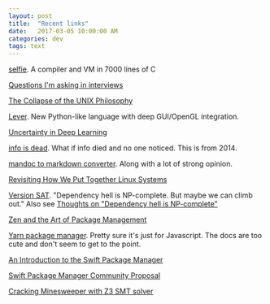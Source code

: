 ```yaml
---
layout: post
title:  "Recent links"
date:   2017-03-05 10:00:00 AM
categories: dev
tags: text
---
```


[selfie](http://selfie.cs.uni-salzburg.at/). A compiler and VM in 7000 lines of C

[Questions I'm asking in interviews](https://jvns.ca/blog/2013/12/30/questions-im-asking-in-interviews/)

[The Collapse of the UNIX Philosophy](https://kukuruku.co/post/the-collapse-of-the-unix-philosophy/)

[Lever](https://leverlanguage.com/). New Python-like language with deep GUI/OpenGL integration.

[Uncertainty in Deep Learning](http://mlg.eng.cam.ac.uk/yarin/blog_2248.html)

[info is dead](https://lists.gnu.org/archive/html/groff/2014-02/msg00104.html). What if info died and no one noticed. This is from 2014.

[mandoc to markdown converter](http://undeadly.org/cgi?action=article&sid=20170304230520). Along with a lot of strong opinion.

[Revisiting How We Put Together Linux Systems](http://0pointer.net/blog/revisiting-how-we-put-together-linux-systems.html)

[Version SAT](https://research.swtch.com/version-sat). "Dependency hell is NP-complete. But maybe we can climb out." Also see [Thoughts on "Dependency hell is NP-complete"](https://thefeedbackloop.xyz/thoughts-on-dependency-hell-is-np-complete/)

[Zen and the Art of Package Management](http://slides.com/yehudakatz/deck-4#/)

[Yarn package manager](https://yarnpkg.com/en/). Pretty sure it's just for Javascript. The docs are too cute and don't seem to get to the point.

[An Introduction to the Swift Package Manager](https://www.raywenderlich.com/148832/introduction-swift-package-manager)

[Swift Package Manager Community Proposal](https://github.com/apple/swift-package-manager/blob/master/Documentation/PackageManagerCommunityProposal.md)

[Cracking Minesweeper with Z3 SMT solver](https://yurichev.com/blog/minesweeper/)
